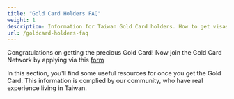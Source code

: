 ```yaml
---
title: "Gold Card Holders FAQ"
weight: 1
description: Information for Taiwan Gold Card holders. How to get visas for family members of a Gold Card holder, how to get health insurance, file taxes, how to renew the Gold Card, when does the Gold Card validity begin.
url: /goldcard-holders-faq
---
```


Congratulations on getting the precious Gold Card! Now join the Gold Card Network by applying via this [form](https://join.taiwangoldcard.com)

In this section, you'll find some useful resources for once you get the Gold Card. This information is complied by our community, who have real experience living in Taiwan.

